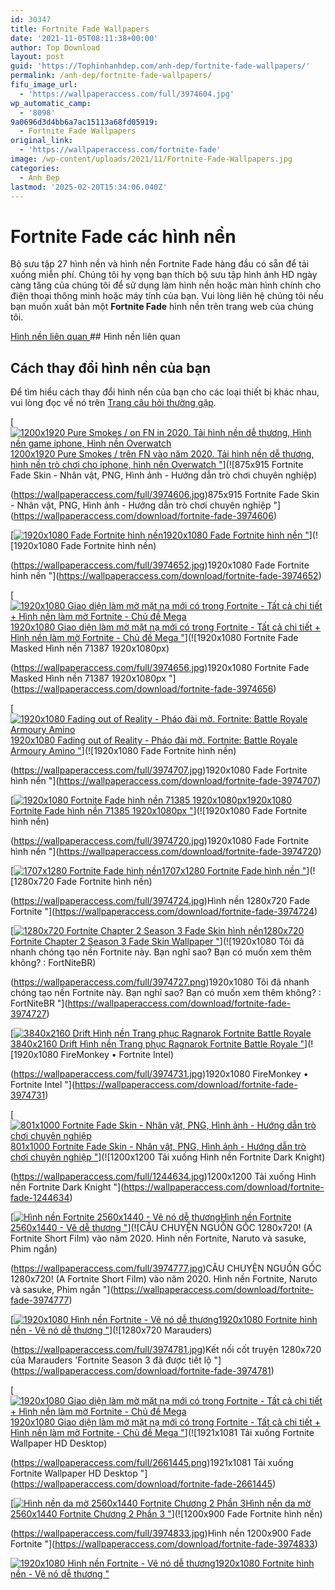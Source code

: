 ```yaml
---
id: 30347
title: Fortnite Fade Wallpapers
date: '2021-11-05T08:11:38+00:00'
author: Top Download
layout: post
guid: 'https://Tophinhanhdep.com/anh-dep/fortnite-fade-wallpapers/'
permalink: /anh-dep/fortnite-fade-wallpapers/
fifu_image_url:
  - 'https://wallpaperaccess.com/full/3974604.jpg'
wp_automatic_camp:
  - '8098'
9a0696d3d4bb6a7ac15113a68fd05919:
  - Fortnite Fade Wallpapers
original_link:
  - 'https://wallpaperaccess.com/fortnite-fade'
image: /wp-content/uploads/2021/11/Fortnite-Fade-Wallpapers.jpg
categories:
  - Ảnh Đẹp
lastmod: '2025-02-20T15:34:06.040Z'
---
```

# Fortnite Fade các hình nền

Bộ sưu tập 27 hình nền và hình nền Fortnite Fade hàng đầu có sẵn để tải xuống miễn phí. Chúng tôi hy vọng bạn thích bộ sưu tập hình ảnh HD ngày càng tăng của chúng tôi để sử dụng làm hình nền hoặc màn hình chính cho điện thoại thông minh hoặc máy tính của bạn. Vui lòng liên hệ chúng tôi nếu bạn muốn xuất bản một **Fortnite Fade** hình nền trên trang web của chúng tôi.

[Hình nền liên quan ](#related) ## Hình nền liên quan

## Cách thay đổi hình nền của bạn

Để tìm hiểu cách thay đổi hình nền của bạn cho các loại thiết bị khác nhau, vui lòng đọc về nó trên [Trang câu hỏi thường gặp](https://tophinhanhdep.com/faq/).

  
[[![1200x1920 Pure Smokes / on FN in 2020. Tải hình nền dễ thương, Hình nền game iphone, Hình nền Overwatch](https://wallpaperaccess.com/full/3974604.jpg)1200x1920 Pure Smokes / trên FN vào năm 2020. Tải hình nền dễ thương, hình nền trò chơi cho iphone, hình nền Overwatch "](https://wallpaperaccess.com/download/fortnite-fade-3974604)](![875x915 Fortnite Fade Skin - Nhân vật, PNG, Hình ảnh - Hướng dẫn trò chơi chuyên nghiệp)

(https://wallpaperaccess.com/full/3974606.jpg)875x915 Fortnite Fade Skin - Nhân vật, PNG, Hình ảnh - Hướng dẫn trò chơi chuyên nghiệp "](https://wallpaperaccess.com/download/fortnite-fade-3974606)

[[![1920x1080 Fade Fortnite hình nền](https://wallpaperaccess.com/full/3974612.jpg)1920x1080 Fade Fortnite hình nền "](https://wallpaperaccess.com/download/fortnite-fade-3974612)](![1920x1080 Fade Fortnite hình nền)

(https://wallpaperaccess.com/full/3974652.jpg)1920x1080 Fade Fortnite hình nền "](https://wallpaperaccess.com/download/fortnite-fade-3974652)

[[![1920x1080 Giao diện làm mờ mặt nạ mới có trong Fortnite - Tất cả chi tiết + Hình nền làm mờ Fortnite - Chủ đề Mega](https://wallpaperaccess.com/full/3868586.jpg)1920x1080 Giao diện làm mờ mặt nạ mới có trong Fortnite - Tất cả chi tiết + Hình nền làm mờ Fortnite - Chủ đề Mega "](https://wallpaperaccess.com/download/fortnite-fade-3868586)](![1920x1080 Fortnite Fade Masked Hình nền 71387 1920x1080px)

(https://wallpaperaccess.com/full/3974656.jpg)1920x1080 Fortnite Fade Masked Hình nền 71387 1920x1080px "](https://wallpaperaccess.com/download/fortnite-fade-3974656)

[[![1920x1080 Fading out of Reality - Pháo đài mờ.  Fortnite: Battle Royale Armoury Amino](https://wallpaperaccess.com/full/3974697.jpg)1920x1080 Fading out of Reality - Pháo đài mờ. Fortnite: Battle Royale Armoury Amino "](https://wallpaperaccess.com/download/fortnite-fade-3974697)](![1920x1080 Fade Fortnite hình nền)

(https://wallpaperaccess.com/full/3974707.jpg)1920x1080 Fade Fortnite hình nền "](https://wallpaperaccess.com/download/fortnite-fade-3974707)

[[![1920x1080 Fortnite Fade hình nền 71385 1920x1080px](https://wallpaperaccess.com/full/3974710.jpg)1920x1080 Fortnite Fade hình nền 71385 1920x1080px "](https://wallpaperaccess.com/download/fortnite-fade-3974710)](![1920x1080 Fade Fortnite hình nền)

(https://wallpaperaccess.com/full/3974720.jpg)1920x1080 Fade Fortnite hình nền "](https://wallpaperaccess.com/download/fortnite-fade-3974720)

[[![1707x1280 Fortnite Fade hình nền](https://wallpaperaccess.com/full/3974721.jpg)1707x1280 Fortnite Fade hình nền "](https://wallpaperaccess.com/download/fortnite-fade-3974721)](![1280x720 Fade Fortnite hình nền)

(https://wallpaperaccess.com/full/3974724.jpg)Hình nền 1280x720 Fade Fortnite "](https://wallpaperaccess.com/download/fortnite-fade-3974724)

[[![1280x720 Fortnite Chapter 2 Season 3 Fade Skin hình nền](https://wallpaperaccess.com/full/3974725.jpg)1280x720 Fortnite Chapter 2 Season 3 Fade Skin Wallpaper "](https://wallpaperaccess.com/download/fortnite-fade-3974725)](![1920x1080 Tôi đã nhanh chóng tạo nền Fortnite này.  Bạn nghĩ sao?  Bạn có muốn xem thêm không?  : FortNiteBR)

(https://wallpaperaccess.com/full/3974727.png)1920x1080 Tôi đã nhanh chóng tạo nền Fortnite này. Bạn nghĩ sao? Bạn có muốn xem thêm không? : FortNiteBR "](https://wallpaperaccess.com/download/fortnite-fade-3974727)

[[![3840x2160 Drift Hình nền Trang phục Ragnarok Fortnite Battle Royale](https://wallpaperaccess.com/full/632359.jpg)3840x2160 Drift Hình nền Trang phục Ragnarok Fortnite Battle Royale "](https://wallpaperaccess.com/download/fortnite-fade-632359)](![1920x1080 FireMonkey • Fortnite Intel)

(https://wallpaperaccess.com/full/3974731.jpg)1920x1080 FireMonkey • Fortnite Intel "](https://wallpaperaccess.com/download/fortnite-fade-3974731)

[[![801x1000 Fortnite Fade Skin - Nhân vật, PNG, Hình ảnh - Hướng dẫn trò chơi chuyên nghiệp](https://wallpaperaccess.com/full/3974737.png)801x1000 Fortnite Fade Skin - Nhân vật, PNG, Hình ảnh - Hướng dẫn trò chơi chuyên nghiệp "](https://wallpaperaccess.com/download/fortnite-fade-3974737)](![1200x1200 Tải xuống Hình nền Fortnite Dark Knight)

(https://wallpaperaccess.com/full/1244634.jpg)1200x1200 Tải xuống Hình nền Fortnite Dark Knight "](https://wallpaperaccess.com/download/fortnite-fade-1244634)

[[![Hình nền Fortnite 2560x1440 - Vẽ nó dễ thương](https://wallpaperaccess.com/full/2339104.jpg)Hình nền Fortnite 2560x1440 - Vẽ dễ thương "](https://wallpaperaccess.com/download/fortnite-fade-2339104)](![CÂU CHUYỆN NGUỒN GỐC 1280x720!  (A Fortnite Short Film) vào năm 2020. Hình nền Fortnite, Naruto và sasuke, Phim ngắn)

(https://wallpaperaccess.com/full/3974777.jpg)CÂU CHUYỆN NGUỒN GỐC 1280x720! (A Fortnite Short Film) vào năm 2020. Hình nền Fortnite, Naruto và sasuke, Phim ngắn "](https://wallpaperaccess.com/download/fortnite-fade-3974777)

[[![1920x1080 Hình nền Fortnite - Vẽ nó dễ thương](https://wallpaperaccess.com/full/2339150.jpg)1920x1080 Fortnite hình nền - Vẽ nó dễ thương "](https://wallpaperaccess.com/download/fortnite-fade-2339150)](![1280x720 Marauders)

(https://wallpaperaccess.com/full/3974781.jpg)Kết nối cốt truyện 1280x720 của Marauders 'Fortnite Season 3 đã được tiết lộ "](https://wallpaperaccess.com/download/fortnite-fade-3974781)

[[![1920x1080 Giao diện làm mờ mặt nạ mới có trong Fortnite - Tất cả chi tiết + Hình nền làm mờ Fortnite - Chủ đề Mega](https://wallpaperaccess.com/full/3137045.jpg)1920x1080 Giao diện làm mờ mặt nạ mới có trong Fortnite - Tất cả chi tiết + Hình nền làm mờ Fortnite - Chủ đề Mega "](https://wallpaperaccess.com/download/fortnite-fade-3137045)](![1921x1081 Tải xuống Fortnite Wallpaper HD Desktop)

(https://wallpaperaccess.com/full/2661445.png)1921x1081 Tải xuống Fortnite Wallpaper HD Desktop "](https://wallpaperaccess.com/download/fortnite-fade-2661445)

[[![Hình nền da mờ 2560x1440 Fortnite Chương 2 Phần 3](https://wallpaperaccess.com/full/3974827.png)Hình nền da mờ 2560x1440 Fortnite Chương 2 Phần 3 "](https://wallpaperaccess.com/download/fortnite-fade-3974827)](![1200x900 Fade Fortnite hình nền)

(https://wallpaperaccess.com/full/3974833.jpg)Hình nền 1200x900 Fade Fortnite "](https://wallpaperaccess.com/download/fortnite-fade-3974833)

[![1920x1080 Hình nền Fortnite - Vẽ nó dễ thương](https://wallpaperaccess.com/full/2756178.jpg)1920x1080 Fortnite hình nền - Vẽ nó dễ thương "](https://wallpaperaccess.com/download/fortnite-fade-2756178)
